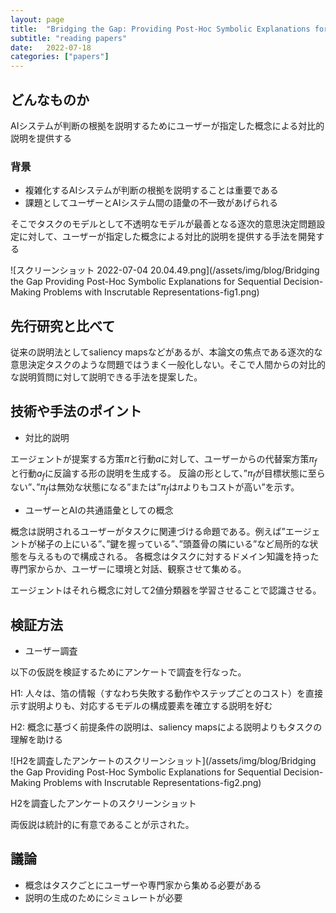 ```yaml
---
layout: page
title:  "Bridging the Gap: Providing Post-Hoc Symbolic Explanations for Sequential Decision-Making Problems with Inscrutable Representations"
subtitle: "reading papers"
date:   2022-07-18
categories: ["papers"]
---
```


## どんなものか

AIシステムが判断の根拠を説明するためにユーザーが指定した概念による対比的説明を提供する

### 背景

- 複雑化するAIシステムが判断の根拠を説明することは重要である
- 課題としてユーザーとAIシステム間の語彙の不一致があげられる

そこでタスクのモデルとして不透明なモデルが最善となる逐次的意思決定問題設定に対して、ユーザーが指定した概念による対比的説明を提供する手法を開発する

![スクリーンショット 2022-07-04 20.04.49.png](/assets/img/blog/Bridging the Gap Providing Post-Hoc Symbolic Explanations for Sequential Decision-Making Problems with Inscrutable Representations-fig1.png)

## 先行研究と比べて

従来の説明法としてsaliency mapsなどがあるが、本論文の焦点である逐次的な意思決定タスクのような問題ではうまく一般化しない。そこで人間からの対比的な説明質問に対して説明できる手法を提案した。

## 技術や手法のポイント

- 対比的説明

エージェントが提案する方策$\pi$と行動$a$に対して、ユーザーからの代替案方策$\pi_f$と行動$a_f$に反論する形の説明を生成する。
反論の形として、”$\pi_f$が目標状態に至らない”、”$\pi_f$は無効な状態になる”または”$\pi_f$は$\pi$よりもコストが高い”を示す。

- ユーザーとAIの共通語彙としての概念

概念は説明されるユーザーがタスクに関連づける命題である。例えば”エージェントが梯子の上にいる”、”鍵を握っている”、”頭蓋骨の隣にいる”など局所的な状態を与えるもので構成される。
各概念はタスクに対するドメイン知識を持った専門家からか、ユーザーに環境と対話、観察させて集める。

エージェントはそれら概念に対して2値分類器を学習させることで認識させる。

## 検証方法

- ユーザー調査

以下の仮説を検証するためにアンケートで調査を行なった。

H1: 人々は、箔の情報（すなわち失敗する動作やステップごとのコスト）を直接示す説明よりも、対応するモデルの構成要素を確立する説明を好む

H2: 概念に基づく前提条件の説明は、saliency mapsによる説明よりもタスクの理解を助ける

![H2を調査したアンケートのスクリーンショット](/assets/img/blog/Bridging the Gap Providing Post-Hoc Symbolic Explanations for Sequential Decision-Making Problems with Inscrutable Representations-fig2.png)

H2を調査したアンケートのスクリーンショット

両仮説は統計的に有意であることが示された。

## 議論

- 概念はタスクごとにユーザーや専門家から集める必要がある
- 説明の生成のためにシミュレートが必要